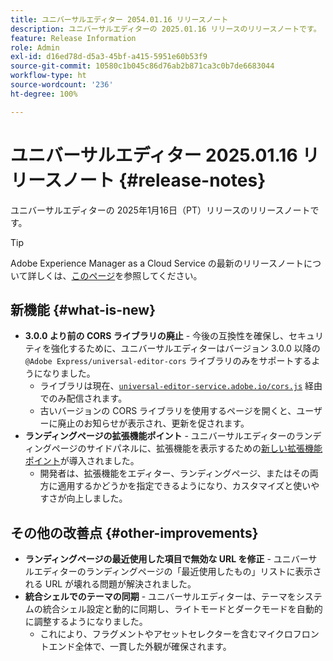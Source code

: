 ```yaml
---
title: ユニバーサルエディター 2054.01.16 リリースノート
description: ユニバーサルエディターの 2025.01.16 リリースのリリースノートです。
feature: Release Information
role: Admin
exl-id: d16ed78d-d5a3-45bf-a415-5951e60b53f9
source-git-commit: 10580c1b045c86d76ab2b871ca3c0b7de6683044
workflow-type: ht
source-wordcount: '236'
ht-degree: 100%

---
```



# ユニバーサルエディター 2025.01.16 リリースノート {#release-notes}

ユニバーサルエディターの 2025年1月16日（PT）リリースのリリースノートです。

>[!TIP]
>
>Adobe Experience Manager as a Cloud Service の最新のリリースノートについて詳しくは、[このページ](/help/release-notes/release-notes-cloud/release-notes-current.md)を参照してください。

## 新機能 {#what-is-new}

* **3.0.0 より前の CORS ライブラリの廃止** - 今後の互換性を確保し、セキュリティを強化するために、ユニバーサルエディターはバージョン 3.0.0 以降の
  `@Adobe Express/universal-editor-cors` ライブラリのみをサポートするようになりました。
   * ライブラリは現在、[`universal-editor-service.adobe.io/cors.js`](http://universal-editor-service.adobe.io/cors.js) 経由でのみ配信されます。
   * 古いバージョンの CORS ライブラリを使用するページを開くと、ユーザーに廃止のお知らせが表示され、更新を促されます。
* **ランディングページの拡張機能ポイント** - ユニバーサルエディターのランディングページのサイドパネルに、拡張機能を表示するための[新しい拡張機能ポイント](/help/implementing/universal-editor/customizing.md#extending)が導入されました。
   * 開発者は、拡張機能をエディター、ランディングページ、またはその両方に適用するかどうかを指定できるようになり、カスタマイズと使いやすさが向上しました。

## その他の改善点 {#other-improvements}

* **ランディングページの最近使用した項目で無効な URL を修正** - ユニバーサルエディターのランディングページの「最近使用したもの」リストに表示される URL が壊れる問題が解決されました。
* **統合シェルでのテーマの同期** - ユニバーサルエディターは、テーマをシステムの統合シェル設定と動的に同期し、ライトモードとダークモードを自動的に調整するようになりました。
   * これにより、フラグメントやアセットセレクターを含むマイクロフロントエンド全体で、一貫した外観が確保されます。

